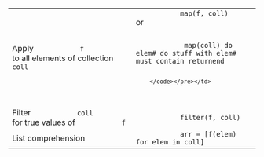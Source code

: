 <table>
<colgroup>
<col style="width: 50%" />
<col style="width: 50%" />
</colgroup>
<tbody>
<tr class="odd">
<td>Apply <code>           f         </code> to all elements of collection <code>           coll         </code></td>
<td><code>           map(f, coll)         </code> or
<pre><code>          
            map(coll) do elem# do stuff with elem# must contain returnend
          
        </code></pre></td>
</tr>
<tr class="even">
<td>Filter <code>           coll         </code> for true values of <code>           f         </code></td>
<td><code>           filter(f, coll)         </code></td>
</tr>
<tr class="odd">
<td>List comprehension</td>
<td><code>           arr = [f(elem) for elem in coll]         </code></td>
</tr>
</tbody>
</table>
